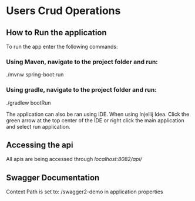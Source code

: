# Users Crud Operations

## How to Run the application

To run the app enter the following commands:

### Using Maven, navigate to the project folder and run:
./mvnw spring-boot:run
### Using gradle, navigate to the project folder and run:
./gradlew bootRun

The application can also be ran using IDE.
When using Injellij Idea. Click the green arrow at the top center of the IDE or right click the main application and select run application.

## Accessing the api
All apis are being accessed through *localhost:8082/api/*

## Swagger Documentation
Context Path is set to: /swagger2-demo in application properties



